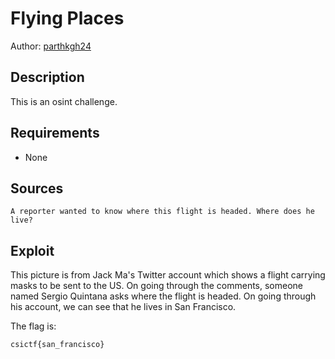 # Flying Places

Author: [parthkgh24](https://github.com/parthkgh24)

## Description
This is an osint challenge.

## Requirements

- None

## Sources
```
A reporter wanted to know where this flight is headed. Where does he live?
```


## Exploit

This picture is from Jack Ma's Twitter account which shows a flight carrying masks to be sent to the US. On going through the comments, someone named Sergio Quintana asks where the flight is headed. On going through his account, we can see that he lives in San Francisco.

The flag is:

```
csictf{san_francisco} 
```

